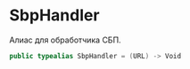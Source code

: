 # SbpHandler

Алиас для обработчика СБП.

``` swift
public typealias SbpHandler = (URL) -> Void
```
